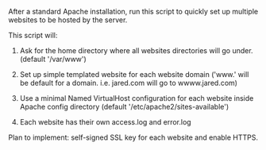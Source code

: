 After a standard Apache installation, run this script to quickly set up multiple websites to be hosted by the server.

This script will:

1) Ask for the home directory where all websites directories will go under. (default '/var/www')

2) Set up simple templated website for each website domain ('www.' will be default for a domain. i.e. jared.com will go to wwww.jared.com)

3) Use a minimal Named VirtualHost configuration for each website inside Apache config directory (default '/etc/apache2/sites-available')

4) Each website has their own access.log and error.log

Plan to implement: self-signed SSL key for each website and enable HTTPS.

